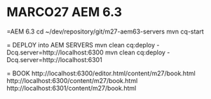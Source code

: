 # MARCO27 AEM 6.3

=AEM 6.3
cd ~/dev/repository/git/m27-aem63-servers
mvn cq-start

= DEPLOY into AEM SERVERS
mvn clean cq:deploy -Dcq.server=http://localhost:6300
mvn clean cq:deploy -Dcq.server=http://localhost:6301

= BOOK
http://localhost:6300/editor.html/content/m27/book.html
http://localhost:6300/content/m27/book.html
http://localhost:6301/content/m27/book.html